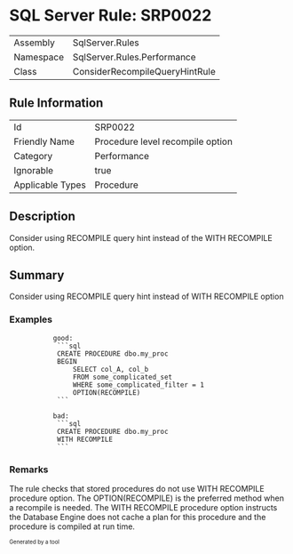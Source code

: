 ﻿# SQL Server Rule: SRP0022
  
|    |    |
|----|----|
| Assembly | SqlServer.Rules |
| Namespace | SqlServer.Rules.Performance |
| Class | ConsiderRecompileQueryHintRule |
  
## Rule Information
  
|    |    |
|----|----|
| Id | SRP0022 |
| Friendly Name | Procedure level recompile option |
| Category | Performance |
| Ignorable | true |
| Applicable Types | Procedure  |
  
## Description
  
Consider using RECOMPILE query hint instead of the WITH RECOMPILE option.
  
## Summary
  
Consider using <c>RECOMPILE</c> query hint instead of <c>WITH RECOMPILE</c> option 
  
### Examples
  

               good:
                ```sql
                CREATE PROCEDURE dbo.my_proc
                BEGIN
                    SELECT col_A, col_b 
                    FROM some_complicated_set 
                    WHERE some_complicated_filter = 1 
                    OPTION(RECOMPILE)
                ```
            
               bad:
                ```sql
                CREATE PROCEDURE dbo.my_proc
                WITH RECOMPILE
                ```
              
### Remarks
  
The rule checks that stored procedures do not use <c>WITH RECOMPILE</c> procedure option. The
<c>OPTION(RECOMPILE)</c> is the preferred method when a recompile is needed. The <c>WITH RECOMPILE</c>
procedure option instructs the Database Engine does not cache a plan for this procedure and
the procedure is compiled at run time.
  
<sub><sup>Generated by a tool</sup></sub>
